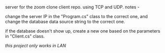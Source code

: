 server for the zoom clone client repo. using TCP and UDP.
notes - 

change the server IP in the "Program.cs" class to the correct one, and change the database data source string to the correct one.

if the database doesn't show up, create a new one based on the parameters in "Client.cs" class.

*this project only works in LAN*
